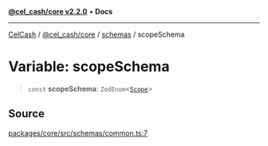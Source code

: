 [**@cel_cash/core v2.2.0**](../../README.md) • **Docs**

***

[CelCash](../../../../packages.md) / [@cel\_cash/core](../../README.md) / [schemas](../README.md) / scopeSchema

# Variable: scopeSchema

> `const` **scopeSchema**: `ZodEnum`\<[`Scope`](../../types/type-aliases/Scope.md)\>

## Source

[packages/core/src/schemas/common.ts:7](https://github.com/Pyxlab/celcash/blob/b57c7034bd65dcd5b083f272f9cfe6cc4ff73f7b/packages/core/src/schemas/common.ts#L7)

